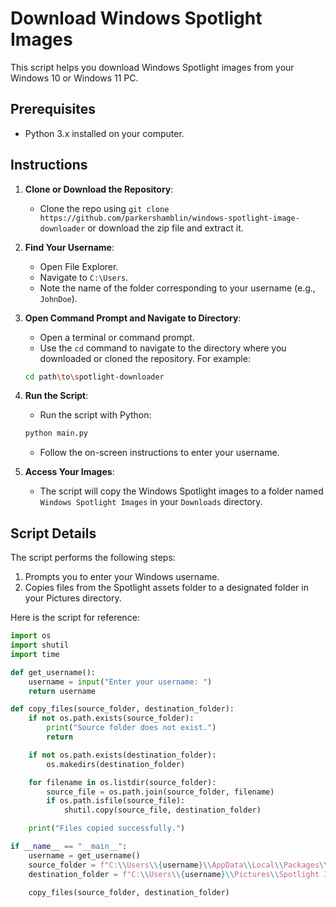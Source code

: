 # Download Windows Spotlight Images

This script helps you download Windows Spotlight images from your Windows 10 or Windows 11 PC.

## Prerequisites
- Python 3.x installed on your computer.

## Instructions

1. **Clone or Download the Repository**:
    - Clone the repo using `git clone https://github.com/parkershamblin/windows-spotlight-image-downloader` or download the zip file and extract it.

2. **Find Your Username**:
    - Open File Explorer.
    - Navigate to `C:\Users`.
    - Note the name of the folder corresponding to your username (e.g., `JohnDoe`).

3. **Open Command Prompt and Navigate to Directory**:
    - Open a terminal or command prompt.
    - Use the `cd` command to navigate to the directory where you downloaded or cloned the repository. For example:
    
    ```sh
    cd path\to\spotlight-downloader
    ```

4. **Run the Script**:
    - Run the script with Python:

    ```sh
    python main.py
    ```

    - Follow the on-screen instructions to enter your username.

5. **Access Your Images**:
    - The script will copy the Windows Spotlight images to a folder named `Windows Spotlight Images` in your `Downloads` directory.

## Script Details

The script performs the following steps:
1. Prompts you to enter your Windows username.
2. Copies files from the Spotlight assets folder to a designated folder in your Pictures directory.

Here is the script for reference:

```python
import os
import shutil
import time

def get_username():
    username = input("Enter your username: ")
    return username

def copy_files(source_folder, destination_folder):
    if not os.path.exists(source_folder):
        print("Source folder does not exist.")
        return

    if not os.path.exists(destination_folder):
        os.makedirs(destination_folder)

    for filename in os.listdir(source_folder):
        source_file = os.path.join(source_folder, filename)
        if os.path.isfile(source_file):
            shutil.copy(source_file, destination_folder)

    print("Files copied successfully.")

if __name__ == "__main__":
    username = get_username()
    source_folder = f"C:\\Users\\{username}\\AppData\\Local\\Packages\\Microsoft.Windows.ContentDeliveryManager_cw5n1h2txyewy\\LocalState\\Assets"
    destination_folder = f"C:\\Users\\{username}\\Pictures\\Spotlight Images"

    copy_files(source_folder, destination_folder)
